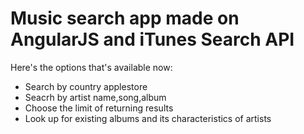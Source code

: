 <h1>Music search app made on AngularJS and iTunes Search API</h1>
<p>Here's the options that's available now:</p>
<ul>
  <li>Search by country applestore</li>
  <li>Seacrh by artist name,song,album</li>
  <li>Choose the limit of returning results</li>
  <li>Look up for existing albums and its characteristics of artists</li>
</ul>